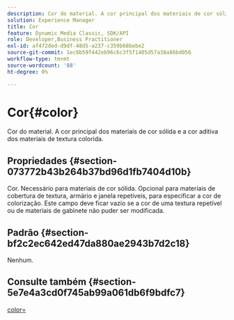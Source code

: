 ```yaml
---
description: Cor do material. A cor principal dos materiais de cor sólida e a cor aditiva dos materiais de textura colorida.
solution: Experience Manager
title: Cor
feature: Dynamic Media Classic, SDK/API
role: Developer,Business Practitioner
exl-id: af472ded-d9df-48d5-a237-c359b68bebe2
source-git-commit: 1ec8b59f442eb96c6c3f5f1405d57a38a86bd056
workflow-type: tm+mt
source-wordcount: '88'
ht-degree: 0%

---
```


# Cor{#color}

Cor do material. A cor principal dos materiais de cor sólida e a cor aditiva dos materiais de textura colorida.

## Propriedades {#section-073772b43b264b37bd96d1fb7404d10b}

Cor. Necessário para materiais de cor sólida. Opcional para materiais de cobertura de textura, armário e janela repetíveis, para especificar a cor de colorização. Este campo deve ficar vazio se a cor de uma textura repetível ou de materiais de gabinete não puder ser modificada.

## Padrão {#section-bf2c2ec642ed47da880ae2943b7d2c18}

Nenhum.

## Consulte também {#section-5e7e4a3cd0f745ab99a061db6f9bdfc7}

[color=](../../../../../ir-api/http-protocol/image-rendering-api-ref/c-ir-http-protocol-ref/c-ir-http-protocol-command-reference/r-ir-http-color.md#reference-ea3cba9edfe94dbab86d8f123a9ed0aa)
